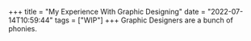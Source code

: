 +++
title = "My Experience With Graphic Designing"
date = "2022-07-14T10:59:44"
tags = ["WIP"]
+++
Graphic Designers are a bunch of phonies.
